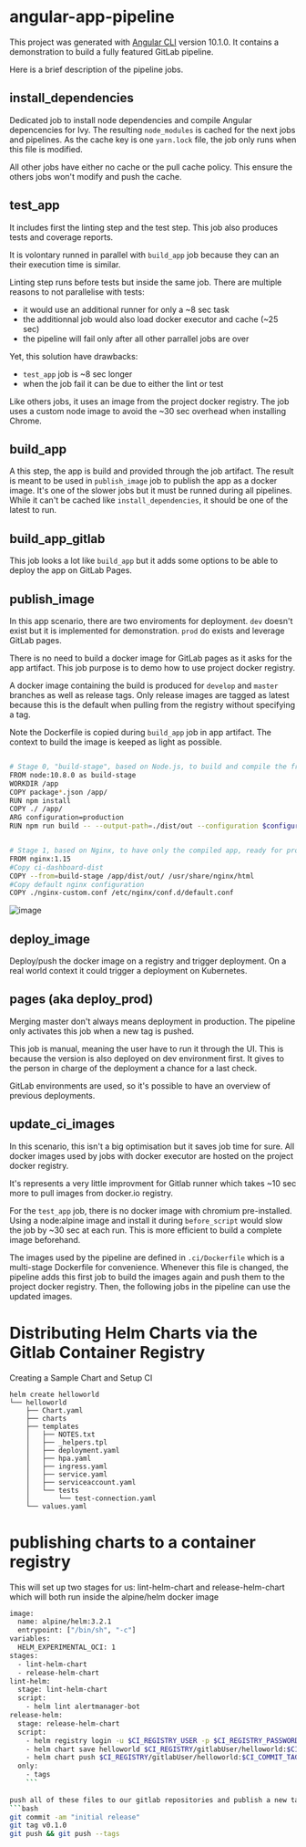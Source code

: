 # angular-app-pipeline

This project was generated with [Angular CLI](https://github.com/angular/angular-cli) version 10.1.0.
It contains a demonstration to build a fully featured GitLab pipeline.

Here is a brief description of the pipeline jobs.

## install_dependencies
Dedicated job to install node dependencies and compile Angular depencencies for Ivy. The resulting `node_modules` is cached for the next jobs and pipelines. As the cache key is one `yarn.lock` file, the job only runs when this file is modified.

All other jobs have either no cache or the pull cache policy.
This ensure the others jobs won't modify and push the cache.

## test_app
It includes first the linting step and the test step.
This job also produces tests and coverage reports.

It is volontary runned in parallel with `build_app` job because they can an their execution time is similar.

Linting step runs before tests but inside the same job.
There are multiple reasons to not parallelise with tests:
* it would use an additional runner for only a ~8 sec task
* the additionnal job would also load docker executor and cache (~25 sec)
* the pipeline will fail only after all other parrallel jobs are over 

Yet, this solution have drawbacks:
* `test_app` job is ~8 sec longer
* when the job fail it can be due to either the lint or test

Like others jobs, it uses an image from the project docker registry. The job uses a custom node image to avoid the ~30 sec overhead when installing Chrome.

## build_app
A this step, the app is build and provided through the job artifact. The result is meant to be used in `publish_image` job to publish the app as a docker image.
It's one of the slower jobs but it must be runned during all pipelines. While it can't be cached like `install_dependencies`, it should be one of the latest to run.

## build_app_gitlab
This job looks a lot like `build_app` but it adds some options to be able to deploy the app on GitLab Pages.


## publish_image
In this app scenario, there are two enviroments for deployment.
`dev` doesn't exist but it is implemented for demonstration.
`prod` do exists and leverage GitLab pages.

There is no need to build a docker image for GitLab pages as it asks for the app artifact. This job purpose is to demo how to use project docker registry.

A docker image containing the build is produced for `develop` and `master` branches as well as release tags. Only release images are tagged as latest because this is the default when pulling from the registry without specifying a tag.

Note the Dockerfile is copied during `build_app` job in app artifact. The context to build the image is keeped as light as possible.
```bash 

# Stage 0, "build-stage", based on Node.js, to build and compile the frontend
FROM node:10.8.0 as build-stage
WORKDIR /app
COPY package*.json /app/
RUN npm install
COPY ./ /app/
ARG configuration=production
RUN npm run build -- --output-path=./dist/out --configuration $configuration


# Stage 1, based on Nginx, to have only the compiled app, ready for production with Nginx
FROM nginx:1.15
#Copy ci-dashboard-dist
COPY --from=build-stage /app/dist/out/ /usr/share/nginx/html
#Copy default nginx configuration
COPY ./nginx-custom.conf /etc/nginx/conf.d/default.conf
```
![image](https://user-images.githubusercontent.com/28998255/143480875-09eb1b11-6a39-4606-9cb1-fade4b0ea84d.png)


## deploy_image
Deploy/push the docker image on a registry and trigger deployment. On a real world context it could trigger a deployment on Kubernetes.

## pages (aka deploy_prod)
Merging master don't always means deployment in production. The pipeline only activates this job when a new tag is pushed.

This job is manual, meaning the user have to run it through the UI. This is because the version is also deployed on dev environment first. It gives to the person in charge of the deployment a chance for a last check.

GitLab environments are used, so it's possible to have an overview of previous deployments.

## update_ci_images
In this scenario, this isn't a big optimisation but it saves job time for sure. All docker images used by jobs with docker executor are hosted on the project docker registry.

It's represents a very little improvment for Gitlab runner which takes ~10 sec more to pull images from docker.io registry.

For the `test_app` job, there is no docker image with chromium pre-installed. Using a node:alpine image and install it during `before_script` would slow the job by ~30 sec at each run. This is more efficient to build a complete image beforehand.

The images used by the pipeline are defined in `.ci/Dockerfile` which is a multi-stage Dockerfile for convenience. Whenever this file is changed, the pipeline adds this first job to build the images again and push them to the project docker registry. Then, the following jobs in the pipeline can use the updated images. 

# Distributing Helm Charts via the Gitlab Container Registry
Creating a Sample Chart and Setup CI
```
helm create helloworld
└── helloworld
    ├── Chart.yaml
    ├── charts
    ├── templates
    │   ├── NOTES.txt
    │   ├── _helpers.tpl
    │   ├── deployment.yaml
    │   ├── hpa.yaml
    │   ├── ingress.yaml
    │   ├── service.yaml
    │   ├── serviceaccount.yaml
    │   └── tests
    │       └── test-connection.yaml
    └── values.yaml
```
# publishing charts to a container registry
This will set up two stages for us: lint-helm-chart and release-helm-chart which will both run inside the alpine/helm docker image

```bash 
image:
  name: alpine/helm:3.2.1
  entrypoint: ["/bin/sh", "-c"]
variables:
  HELM_EXPERIMENTAL_OCI: 1
stages:
  - lint-helm-chart
  - release-helm-chart
lint-helm:
  stage: lint-helm-chart
  script:
    - helm lint alertmanager-bot
release-helm:
  stage: release-helm-chart
  script:
    - helm registry login -u $CI_REGISTRY_USER -p $CI_REGISTRY_PASSWORD $CI_REGISTRY
    - helm chart save helloworld $CI_REGISTRY/gitlabUser/helloworld:$CI_COMMIT_TAG
    - helm chart push $CI_REGISTRY/gitlabUser/helloworld:$CI_COMMIT_TAG
  only:
    - tags
    ```
    
push all of these files to our gitlab repositories and publish a new tag to trigger a push to our registry
```bash
git commit -am "initial release"
git tag v0.1.0
git push && git push --tags
```

